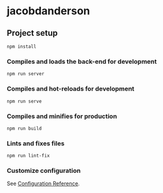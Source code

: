 # jacobdanderson

## Project setup

```
npm install
```

### Compiles and loads the back-end for development

```
npm run server
```

### Compiles and hot-reloads for development

```
npm run serve
```

### Compiles and minifies for production

```
npm run build
```

### Lints and fixes files

```
npm run lint-fix
```

### Customize configuration

See [Configuration Reference](https://cli.vuejs.org/config/).